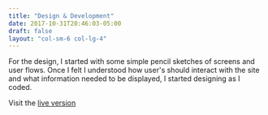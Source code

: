 ```yaml
---
title: "Design & Development"
date: 2017-10-31T20:46:03-05:00
draft: false
layout: "col-sm-6 col-lg-4"
---
```

For the design, I started with some simple pencil sketches of screens and user flows. Once I felt I understood how user's should interact with the site and what information needed to be displayed, I started designing as I coded. 

Visit the [live version](http://critique-it.herokuapp.com/#/)